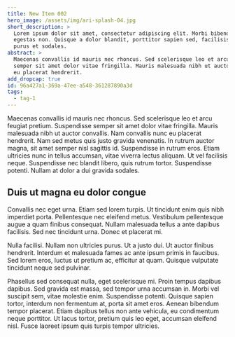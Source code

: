 ```yaml
---
title: New Item 002
hero_image: /assets/img/ari-splash-04.jpg
short_description: >
  Lorem ipsum dolor sit amet, consectetur adipiscing elit. Morbi bibendum nunc orci, ac mattis lorem
  egestas non. Quisque a dolor blandit, porttitor sapien sed, facilisis leo. Nam sagittis scelerisque
  purus et sodales.
abstract: >
  Maecenas convallis id mauris nec rhoncus. Sed scelerisque leo et arcu feugiat pretium. Suspendisse
  semper sit amet dolor vitae fringilla. Mauris malesuada nibh ut auctor convallis. Nam convallis nunc
  eu placerat hendrerit.
add_dropcap: true
id: 96a427a1-369a-47ee-a548-361287890a3d
tags:
  - tag-1
---
```

Maecenas convallis id mauris nec rhoncus. Sed scelerisque leo et arcu feugiat pretium. Suspendisse semper sit amet dolor vitae fringilla. Mauris malesuada nibh ut auctor convallis. Nam convallis nunc eu placerat hendrerit. Nam sed metus quis justo gravida venenatis. In rutrum auctor magna, sit amet semper nisl sagittis id. Suspendisse in rutrum eros. Etiam ultricies nunc in tellus accumsan, vitae viverra lectus aliquam. Ut vel facilisis neque. Suspendisse nec blandit libero, quis rutrum tortor. Suspendisse potenti. Nullam at dolor a dui gravida sodales.

## Duis ut magna eu dolor congue 

Convallis nec eget urna. Etiam sed lorem turpis. Ut tincidunt enim quis nibh imperdiet porta. Pellentesque nec eleifend metus. Vestibulum pellentesque augue a quam finibus consequat. Nullam malesuada tellus a ante dapibus facilisis. Sed nec tincidunt urna. Donec et placerat mi.

Nulla facilisi. Nullam non ultricies purus. Ut a justo dui. Ut auctor finibus hendrerit. Interdum et malesuada fames ac ante ipsum primis in faucibus. Sed lorem eros, luctus ut pretium ac, efficitur at quam. Quisque vulputate tincidunt neque sed pulvinar.

Phasellus sed consequat nulla, eget scelerisque mi. Proin tempus dapibus dapibus. Sed gravida est massa, sed tempor urna accumsan in. Morbi vel suscipit sem, vitae molestie enim. Suspendisse potenti. Quisque sapien tortor, interdum non fermentum at, porta sit amet eros. Aenean bibendum tempor placerat. Etiam dapibus tellus non ante vehicula, eu condimentum neque porttitor. Ut lacus tortor, pretium quis leo eget, accumsan eleifend nisl. Fusce laoreet ipsum quis turpis tempor ultricies.